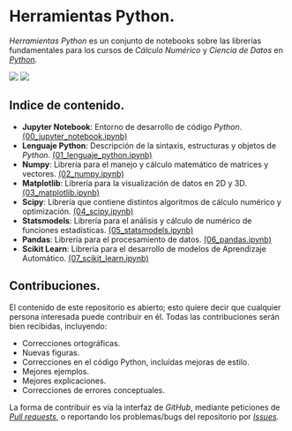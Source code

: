 # Herramientas Python.

*Herramientas Python* es un conjunto de notebooks sobre las librerías fundamentales para los cursos de *Cálculo Numérico* y *Ciencia de Datos* en [*Python*](https://www.python.org).

<img src="https://img.shields.io/badge/License-MIT-green" /> <img src="https://img.shields.io/badge/Python-3.5-blue" />

## Indice de contenido.

* **Jupyter Notebook**: Entorno de desarrollo de código *Python*. [(00_jupyter_notebook.ipynb)](00_jupyter_notebook.ipynb)
* **Lenguaje Python**: Descripción de la sintaxis, estructuras y objetos de *Python*. [(01_lenguaje_python.ipynb)](01_lenguaje_python.ipynb)
* **Numpy**: Librería para el manejo y cálculo matemático de matrices y vectores. [(02_numpy.ipynb)](02_numpy.ipynb)
* **Matplotlib**: Librería para la visualización de datos en 2D y 3D. [(03_matplotlib.ipynb)](03_matplotlib.ipynb)
* **Scipy**: Librería que contiene distintos algoritmos de cálculo numérico y optimización. [(04_scipy.ipynb)](04_scipy.ipynb)
* **Statsmodels**: Librería para el análisis y cálculo de numérico de funciones estadísticas. [(05_statsmodels.ipynb)](05_statsmodels.ipynb)
* **Pandas**: Librería para el procesamiento de datos. [(06_pandas.ipynb)](06_pandas.ipynb)
* **Scikit Learn**: Librería para el desarrollo de modelos de Aprendizaje Automático. [(07_scikit_learn.ipynb)](07_scikit_learn.ipynb)

## Contribuciones.

El contenido de este repositorio es abierto; esto quiere decir que cualquier persona interesada puede contribuir en él. Todas las contribuciones serán bien recibidas, incluyendo:

* Correcciones ortográficas.
* Nuevas figuras.
* Correcciones en el código Python, incluídas mejoras de estilo.
* Mejores ejemplos.
* Mejores explicaciones. 
* Correcciones de errores conceptuales.

La forma de contribuir es vía la interfaz de *GitHub*, mediante peticiones de [*Pull requests*](https://github.com/ejdecena/herramientas_python/pulls), o reportando los problemas/bugs del repositorio por [*Issues*](https://github.com/ejdecena/herramientas_python/issues).